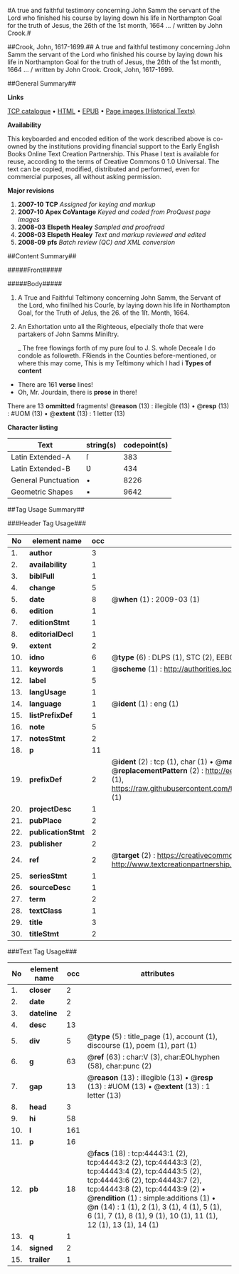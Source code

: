 #A true and faithful testimony concerning John Samm the servant of the Lord who finished his course by laying down his life in Northampton Goal for the truth of Jesus, the 26th of the 1st month, 1664 ... / written by John Crook.#

##Crook, John, 1617-1699.##
A true and faithful testimony concerning John Samm the servant of the Lord who finished his course by laying down his life in Northampton Goal for the truth of Jesus, the 26th of the 1st month, 1664 ... / written by John Crook.
Crook, John, 1617-1699.

##General Summary##

**Links**

[TCP catalogue](http://www.ota.ox.ac.uk/tcp/)  • 
[HTML](http://tei.it.ox.ac.uk/tcp/Texts-HTML/free/A35/A35134.html)  • 
[EPUB](http://tei.it.ox.ac.uk/tcp/Texts-EPUB/free/A35/A35134.epub) • 
[Page images (Historical Texts)](https://data.historicaltexts.jisc.ac.uk/view?pubId=eebo-09981450e&pageId=eebo-09981450e-44443-1)

**Availability**

This keyboarded and encoded edition of the
	       work described above is co-owned by the institutions
	       providing financial support to the Early English Books
	       Online Text Creation Partnership. This Phase I text is
	       available for reuse, according to the terms of Creative
	       Commons 0 1.0 Universal. The text can be copied,
	       modified, distributed and performed, even for
	       commercial purposes, all without asking permission.

**Major revisions**

1. __2007-10__ __TCP__ *Assigned for keying and markup*
1. __2007-10__ __Apex CoVantage__ *Keyed and coded from ProQuest page images*
1. __2008-03__ __Elspeth Healey__ *Sampled and proofread*
1. __2008-03__ __Elspeth Healey__ *Text and markup reviewed and edited*
1. __2008-09__ __pfs__ *Batch review (QC) and XML conversion*

##Content Summary##

#####Front#####

#####Body#####

1. A True and Faithful Teſtimony concerning John Samm, the Servant of the Lord, who finiſhed his Courſe, by laying down his life in Northampton Goal, for the Truth of Jeſus, the 26. of the 1ſt. Month, 1664.

1. An Exhortation unto all the Righteous, eſpecially thoſe that were partakers of John Samms Miniſtry.

    _ The free flowings forth of my pure ſoul to J. S. whoſe Deceaſe I do condole as followeth.
FRiends in the Counties before-mentioned, or where this may come, This is my Teſtimony which I had i
**Types of content**

  * There are 161 **verse** lines!
  * Oh, Mr. Jourdain, there is **prose** in there!

There are 13 **ommitted** fragments! 
 @__reason__ (13) : illegible (13)  •  @__resp__ (13) : #UOM (13)  •  @__extent__ (13) : 1 letter (13)

**Character listing**


|Text|string(s)|codepoint(s)|
|---|---|---|
|Latin Extended-A|ſ|383|
|Latin Extended-B|Ʋ|434|
|General Punctuation|•|8226|
|Geometric Shapes|▪|9642|

##Tag Usage Summary##

###Header Tag Usage###

|No|element name|occ|attributes|
|---|---|---|---|
|1.|__author__|3||
|2.|__availability__|1||
|3.|__biblFull__|1||
|4.|__change__|5||
|5.|__date__|8| @__when__ (1) : 2009-03 (1)|
|6.|__edition__|1||
|7.|__editionStmt__|1||
|8.|__editorialDecl__|1||
|9.|__extent__|2||
|10.|__idno__|6| @__type__ (6) : DLPS (1), STC (2), EEBO-CITATION (1), OCLC (1), VID (1)|
|11.|__keywords__|1| @__scheme__ (1) : http://authorities.loc.gov/ (1)|
|12.|__label__|5||
|13.|__langUsage__|1||
|14.|__language__|1| @__ident__ (1) : eng (1)|
|15.|__listPrefixDef__|1||
|16.|__note__|5||
|17.|__notesStmt__|2||
|18.|__p__|11||
|19.|__prefixDef__|2| @__ident__ (2) : tcp (1), char (1)  •  @__matchPattern__ (2) : ([0-9\-]+):([0-9IVX]+) (1), (.+) (1)  •  @__replacementPattern__ (2) : http://eebo.chadwyck.com/downloadtiff?vid=$1&page=$2 (1), https://raw.githubusercontent.com/textcreationpartnership/Texts/master/tcpchars.xml#$1 (1)|
|20.|__projectDesc__|1||
|21.|__pubPlace__|2||
|22.|__publicationStmt__|2||
|23.|__publisher__|2||
|24.|__ref__|2| @__target__ (2) : https://creativecommons.org/publicdomain/zero/1.0/ (1), http://www.textcreationpartnership.org/docs/. (1)|
|25.|__seriesStmt__|1||
|26.|__sourceDesc__|1||
|27.|__term__|2||
|28.|__textClass__|1||
|29.|__title__|3||
|30.|__titleStmt__|2||


###Text Tag Usage###

|No|element name|occ|attributes|
|---|---|---|---|
|1.|__closer__|2||
|2.|__date__|2||
|3.|__dateline__|2||
|4.|__desc__|13||
|5.|__div__|5| @__type__ (5) : title_page (1), account (1), discourse (1), poem (1), part (1)|
|6.|__g__|63| @__ref__ (63) : char:V (3), char:EOLhyphen (58), char:punc (2)|
|7.|__gap__|13| @__reason__ (13) : illegible (13)  •  @__resp__ (13) : #UOM (13)  •  @__extent__ (13) : 1 letter (13)|
|8.|__head__|3||
|9.|__hi__|58||
|10.|__l__|161||
|11.|__p__|16||
|12.|__pb__|18| @__facs__ (18) : tcp:44443:1 (2), tcp:44443:2 (2), tcp:44443:3 (2), tcp:44443:4 (2), tcp:44443:5 (2), tcp:44443:6 (2), tcp:44443:7 (2), tcp:44443:8 (2), tcp:44443:9 (2)  •  @__rendition__ (1) : simple:additions (1)  •  @__n__ (14) : 1 (1), 2 (1), 3 (1), 4 (1), 5 (1), 6 (1), 7 (1), 8 (1), 9 (1), 10 (1), 11 (1), 12 (1), 13 (1), 14 (1)|
|13.|__q__|1||
|14.|__signed__|2||
|15.|__trailer__|1||
